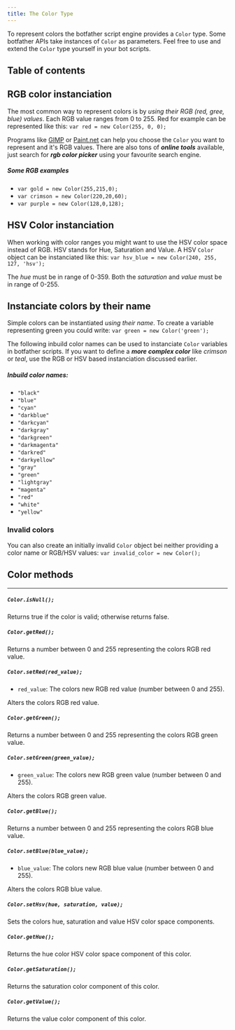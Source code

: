 ```yaml
---
title: The Color Type
---
```


To represent colors the botfather script engine provides a `Color` type. Some botfather APIs take instances of `Color` as parameters. Feel free to use and extend the `Color` type yourself in your bot scripts.

## Table of contents

## RGB color instanciation

The most common way to represent colors is by _using their RGB (red, gree, blue) values_. Each RGB value ranges from 0 to 255. Red for example can be represented like this: `var red = new Color(255, 0, 0);`

Programs like [GIMP](https://www.gimp.org/) or [Paint.net](https://www.getpaint.net/doc/latest/ColorsWindow.html) can help you choose the `Color` you want to represent and it's RGB values.
There are also tons of **_online tools_** available, just search for **_rgb color picker_** using your favourite search engine.

##### Some RGB examples

- `var gold = new Color(255,215,0);`
- `var crimson = new Color(220,20,60);`
- `var purple = new Color(128,0,128);`

## HSV Color instanciation

When working with color ranges you might want to use the HSV color space instead of RGB. HSV stands for Hue, Saturation and Value. A HSV `Color` object can be instanciated like this: `var hsv_blue = new Color(240, 255, 127, 'hsv');`

The _hue_ must be in range of 0-359. Both the _saturation_ and _value_ must be in range of 0-255.

## Instanciate colors by their name

Simple colors can be instantiated _using their name_. To create a variable representing green you could write: `var green = new Color('green');`

The following inbuild color names can be used to instanciate `Color` variables in botfather scripts.
If you want to define a **_more complex color_** like _crimson_ or _teal_, use the RGB or HSV based instanciation discussed earlier.

##### Inbuild color names:

- `"black"`
- `"blue"`
- `"cyan"`
- `"darkblue"`
- `"darkcyan"`
- `"darkgray"`
- `"darkgreen"`
- `"darkmagenta"`
- `"darkred"`
- `"darkyellow"`
- `"gray"`
- `"green"`
- `"lightgray"`
- `"magenta"`
- `"red"`
- `"white"`
- `"yellow"`

### Invalid colors

You can also create an initially invalid `Color` object bei neither providing a color name or RGB/HSV values: `var invalid_color = new Color();`

## Color methods

---

##### `Color.isNull();`

Returns true if the color is valid; otherwise returns false.

##### `Color.getRed();`

Returns a number between 0 and 255 representing the colors RGB red value.

##### `Color.setRed(red_value);`

- `red_value`: The colors new RGB red value (number between 0 and 255).

Alters the colors RGB red value.

##### `Color.getGreen();`

Returns a number between 0 and 255 representing the colors RGB green value.

##### `Color.setGreen(green_value);`

- `green_value`: The colors new RGB green value (number between 0 and 255).

Alters the colors RGB green value.

##### `Color.getBlue();`

Returns a number between 0 and 255 representing the colors RGB blue value.

##### `Color.setBlue(blue_value);`

- `blue_value`: The colors new RGB blue value (number between 0 and 255).

Alters the colors RGB blue value.

##### `Color.setHsv(hue, saturation, value);`

Sets the colors hue, saturation and value HSV color space components.

##### `Color.getHue();`

Returns the hue color HSV color space component of this color.

##### `Color.getSaturation();`

Returns the saturation color component of this color.

##### `Color.getValue();`

Returns the value color component of this color.
